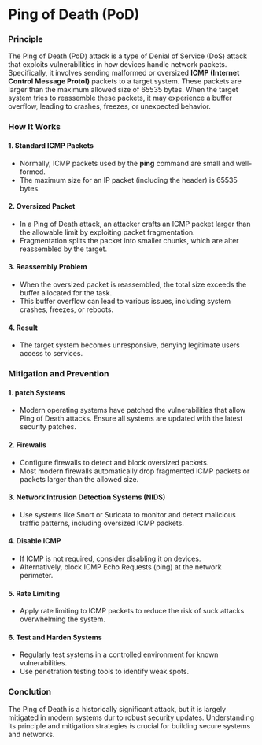 # Ping of Death (PoD)


### Principle

The Ping of Death (PoD) attack is a type of Denial of Service (DoS) attack that exploits vulnerabilities in how devices handle network packets. Specifically, it involves sending malformed or oversized **ICMP (Internet Control Message Protol)** packets to a target system. These packets are larger than the maximum allowed size of 65535 bytes. When the target system tries to reassemble these packets, it may experience a buffer overflow, leading to crashes, freezes, or unexpected behavior.

### How It Works

#### 1. Standard ICMP Packets

- Normally, ICMP packets used by the **ping** command are small and well-formed.
- The maximum size for an IP packet (including the header) is 65535 bytes.

#### 2. Oversized Packet

- In a Ping of Death attack, an attacker crafts an ICMP packet larger than the allowable limit by exploiting packet fragmentation.
- Fragmentation splits the packet into smaller chunks, which are alter reassembled by the target.

#### 3. Reassembly Problem

- When the oversized packet is reassembled, the total size exceeds the buffer allocated for the task.
- This buffer overflow can lead to various issues, including system crashes, freezes, or reboots.

#### 4. Result

- The target system becomes unresponsive, denying legitimate users access to services.


### Mitigation and Prevention

#### 1. patch Systems

- Modern operating systems have patched the vulnerabilities that allow Ping of Death attacks. Ensure all systems are updated with the latest security patches.

#### 2. Firewalls

- Configure firewalls to detect and block oversized packets.
- Most modern firewalls automatically drop fragmented ICMP packets or packets larger than the allowed size.

#### 3. Network Intrusion Detection Systems (NIDS)

- Use systems like Snort or Suricata to monitor and detect malicious traffic patterns, including oversized ICMP packets.

#### 4. Disable ICMP

- If ICMP is not required, consider disabling it on devices.
- Alternatively, block ICMP Echo Requests (ping) at the network perimeter.

#### 5. Rate Limiting

- Apply rate limiting to ICMP packets to reduce the risk of suck attacks overwhelming the system.

#### 6. Test and Harden Systems

- Regularly test systems in a controlled environment for known vulnerabilities.
- Use penetration testing tools to identify weak spots.


### Conclution

The Ping of Death is a historically significant attack, but it is largely mitigated in modern systems dur to robust security updates. Understanding its principle and mitigation strategies is crucial for building secure systems and networks.
